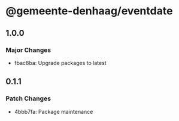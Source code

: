 # @gemeente-denhaag/eventdate

## 1.0.0

### Major Changes

- fbac8ba: Upgrade packages to latest

## 0.1.1

### Patch Changes

- 4bbb7fa: Package maintenance

